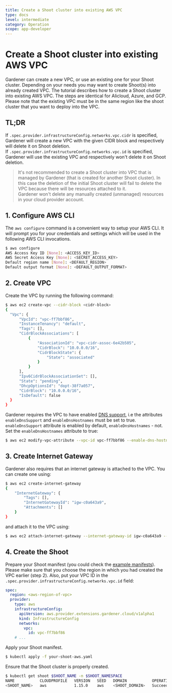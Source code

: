 ```yaml
---
title: Create a Shoot cluster into existing AWS VPC
type: docs
level: intermediate
category: Operation
scope: app-developer
---
```


# Create a Shoot cluster into existing AWS VPC

Gardener can create a new VPC, or use an existing one for your Shoot cluster. Depending on your needs you may want to create Shoot(s) into already created VPC. 
The tutorial describes how to create a Shoot cluster into existing AWS VPC. The steps are identical for Alicloud, Azure, and GCP. Please note that the existing VPC must be in the same region like the shoot cluster that you want to deploy into the VPC.

## TL;DR

If `.spec.provider.infrastructureConfig.networks.vpc.cidr` is specified, Gardener will create a new VPC with the given CIDR block and respectively will delete it on Shoot deletion.  
If `.spec.provider.infrastructureConfig.networks.vpc.id` is specified, Gardener will use the existing VPC and respectively won't delete it on Shoot deletion.


> It's not recommended to create a Shoot cluster into VPC that is managed by Gardener (that is created for another Shoot cluster). In this case the deletion of the initial Shoot cluster will fail to delete the VPC because there will be resources attached to it.  
> Gardener won't delete any manually created (unmanaged) resources in your cloud provider account.


## 1. Configure AWS CLI

The `aws configure` command is a convenient way to setup your AWS CLI. It will prompt you for your credentials and settings which will be used in the following AWS CLI invocations.

```bash
$ aws configure
AWS Access Key ID [None]: <ACCESS_KEY_ID>
AWS Secret Access Key [None]: <SECRET_ACCESS_KEY>
Default region name [None]: <DEFAULT_REGION>
Default output format [None]: <DEFAULT_OUTPUT_FORMAT>
```

## 2. Create VPC

Create the VPC by running the following command:

```bash
$ aws ec2 create-vpc --cidr-block <cidr-block>
{
  "Vpc": {
      "VpcId": "vpc-ff7bbf86",
      "InstanceTenancy": "default",
      "Tags": [],
      "CidrBlockAssociations": [
          {
              "AssociationId": "vpc-cidr-assoc-6e42b505",
              "CidrBlock": "10.0.0.0/16",
              "CidrBlockState": {
                  "State": "associated"
              }
          }
      ],
      "Ipv6CidrBlockAssociationSet": [],
      "State": "pending",
      "DhcpOptionsId": "dopt-38f7a057",
      "CidrBlock": "10.0.0.0/16",
      "IsDefault": false
  }
}
```

Gardener requires the VPC to have enabled [DNS support](https://docs.aws.amazon.com/vpc/latest/userguide/vpc-dns.html), i.e the attributes `enableDnsSupport` and `enableDnsHostnames` must be set to true. `enableDnsSupport` attribute is enabled by default, `enableDnsHostnames` - not. Set the `enableDnsHostnames` attribute to true:

```bash
$ aws ec2 modify-vpc-attribute --vpc-id vpc-ff7bbf86 --enable-dns-hostnames
```

## 3. Create Internet Gateway

Gardener also requires that an internet gateway is attached to the VPC. You can create one using:

```bash
$ aws ec2 create-internet-gateway
{
    "InternetGateway": {
        "Tags": [],
        "InternetGatewayId": "igw-c0a643a9",
        "Attachments": []
    }
}
```

and attach it to the VPC using:

```bash
$ aws ec2 attach-internet-gateway --internet-gateway-id igw-c0a643a9 --vpc-id vpc-ff7bbf86
```

## 4. Create the Shoot

Prepare your Shoot manifest (you could check the [example manifests](https://github.com/gardener/gardener/tree/master/example)). Please make sure that you choose the
region in which you had created the VPC earlier (step 2). Also, put your VPC ID in the `.spec.provider.infrastructureConfig.networks.vpc.id` field:

```yaml
spec:
  region: <aws-region-of-vpc>
  provider:
    type: aws
    infrastructureConfig:
      apiVersion: aws.provider.extensions.gardener.cloud/v1alpha1
      kind: InfrastructureConfig
      networks:
        vpc:
          id: vpc-ff7bbf86
    # ...
```

Apply your Shoot manifest.

```bash
$ kubectl apply -f your-shoot-aws.yaml
```

Ensure that the Shoot cluster is properly created.

```bash
$ kubectl get shoot $SHOOT_NAME -n $SHOOT_NAMESPACE
NAME           CLOUDPROFILE   VERSION   SEED   DOMAIN           OPERATION   PROGRESS   APISERVER   CONTROL   NODES   SYSTEM   AGE
<SHOOT_NAME>   aws            1.15.0    aws    <SHOOT_DOMAIN>   Succeeded   100        True        True      True    True     20m
```

